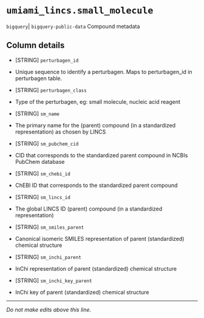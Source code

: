 # `umiami_lincs.small_molecule`
`bigquery`| `bigquery-public-data`
Compound metadata

## Column details
* [STRING]    `perturbagen_id`
 - Unique sequence to identify a perturbagen. Maps to perturbagen_id in perturbagen table.
* [STRING]    `perturbagen_class`
 - Type of the perturbagen, eg: small molecule, nucleic acid reagent
* [STRING]    `sm_name`
 - The primary name for the (parent) compound (in a standardized representation) as chosen by LINCS
* [STRING]    `sm_pubchem_cid`
 - CID that corresponds to the standardized parent compound in NCBIs PubChem database
* [STRING]    `sm_chebi_id`
 - ChEBI ID that corresponds to the standardized parent compound
* [STRING]    `sm_lincs_id`
 - The global LINCS ID (parent) compound (in a standardized representation)
* [STRING]    `sm_smiles_parent`
 - Canonical isomeric SMILES representation of parent (standardized) chemical structure
* [STRING]    `sm_inchi_parent`
 - InChi representation of parent (standardized) chemical structure
* [STRING]    `sm_inchi_key_parent`
 - InChi key of parent (standardized) chemical structure

-------------------------------------------------------------------------------
*Do not make edits above this line.*

